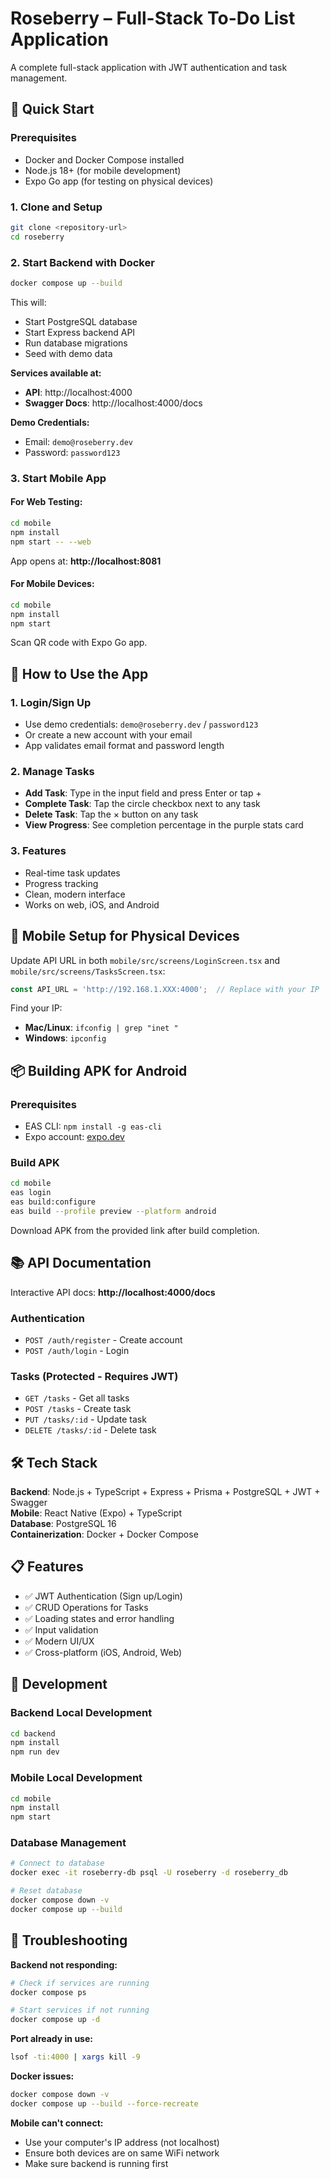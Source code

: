 # Roseberry – Full-Stack To-Do List Application

A complete full-stack application with JWT authentication and task management.

## 🚀 Quick Start

### Prerequisites
- Docker and Docker Compose installed
- Node.js 18+ (for mobile development)
- Expo Go app (for testing on physical devices)

### 1. Clone and Setup
```bash
git clone <repository-url>
cd roseberry
```

### 2. Start Backend with Docker
```bash
docker compose up --build
```

This will:
- Start PostgreSQL database
- Start Express backend API
- Run database migrations
- Seed with demo data

**Services available at:**
- **API**: http://localhost:4000
- **Swagger Docs**: http://localhost:4000/docs

**Demo Credentials:**
- Email: `demo@roseberry.dev`
- Password: `password123`

### 3. Start Mobile App

#### For Web Testing:
```bash
cd mobile
npm install
npm start -- --web
```
App opens at: **http://localhost:8081**

#### For Mobile Devices:
```bash
cd mobile
npm install
npm start
```
Scan QR code with Expo Go app.

## 📱 How to Use the App

### 1. **Login/Sign Up**
- Use demo credentials: `demo@roseberry.dev` / `password123`
- Or create a new account with your email
- App validates email format and password length

### 2. **Manage Tasks**
- **Add Task**: Type in the input field and press Enter or tap +
- **Complete Task**: Tap the circle checkbox next to any task
- **Delete Task**: Tap the × button on any task
- **View Progress**: See completion percentage in the purple stats card

### 3. **Features**
- Real-time task updates
- Progress tracking
- Clean, modern interface
- Works on web, iOS, and Android

## 📱 Mobile Setup for Physical Devices

Update API URL in both `mobile/src/screens/LoginScreen.tsx` and `mobile/src/screens/TasksScreen.tsx`:

```typescript
const API_URL = 'http://192.168.1.XXX:4000';  // Replace with your IP
```

Find your IP:
- **Mac/Linux**: `ifconfig | grep "inet "`
- **Windows**: `ipconfig`

## 📦 Building APK for Android

### Prerequisites
- EAS CLI: `npm install -g eas-cli`
- Expo account: [expo.dev](https://expo.dev)

### Build APK
```bash
cd mobile
eas login
eas build:configure
eas build --profile preview --platform android
```

Download APK from the provided link after build completion.

## 📚 API Documentation

Interactive API docs: **http://localhost:4000/docs**

### Authentication
- `POST /auth/register` - Create account
- `POST /auth/login` - Login

### Tasks (Protected - Requires JWT)
- `GET /tasks` - Get all tasks
- `POST /tasks` - Create task
- `PUT /tasks/:id` - Update task
- `DELETE /tasks/:id` - Delete task

## 🛠️ Tech Stack

**Backend**: Node.js + TypeScript + Express + Prisma + PostgreSQL + JWT + Swagger  
**Mobile**: React Native (Expo) + TypeScript  
**Database**: PostgreSQL 16  
**Containerization**: Docker + Docker Compose

## 📋 Features

- ✅ JWT Authentication (Sign up/Login)
- ✅ CRUD Operations for Tasks
- ✅ Loading states and error handling
- ✅ Input validation
- ✅ Modern UI/UX
- ✅ Cross-platform (iOS, Android, Web)

## 🔧 Development

### Backend Local Development
```bash
cd backend
npm install
npm run dev
```

### Mobile Local Development
```bash
cd mobile
npm install
npm start
```

### Database Management
```bash
# Connect to database
docker exec -it roseberry-db psql -U roseberry -d roseberry_db

# Reset database
docker compose down -v
docker compose up --build
```

## 🚨 Troubleshooting

**Backend not responding:**
```bash
# Check if services are running
docker compose ps

# Start services if not running
docker compose up -d
```

**Port already in use:**
```bash
lsof -ti:4000 | xargs kill -9
```

**Docker issues:**
```bash
docker compose down -v
docker compose up --build --force-recreate
```

**Mobile can't connect:**
- Use your computer's IP address (not localhost)
- Ensure both devices are on same WiFi network
- Make sure backend is running first